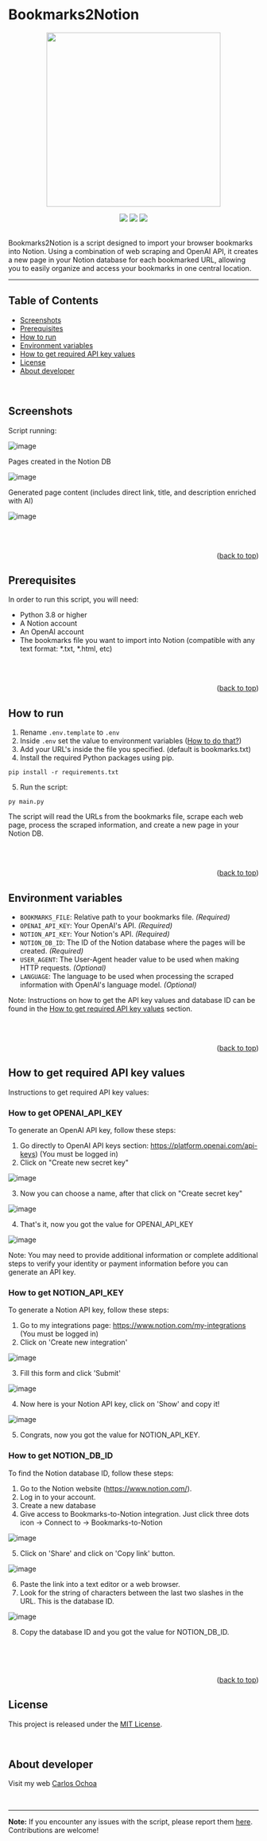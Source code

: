 # Bookmarks2Notion
<a name="readme-top"></a>
<div align="center">
	<p align="center">
		<a href="#!"><img src="https://github.com/CarlosUlisesOchoa/Bookmarks-to-Notion/assets/26280134/63110d8d-dc76-4e1a-99e8-d605302e9968" width="350" /></a>
	</p>
	<a href="#!"><img src="https://img.shields.io/badge/latest%20release-v1.0.0-blue" /></a>
	<a href="#!"><img src="https://img.shields.io/badge/contributions-welcome-brightgreen" /></a>
	<a href="#!"><img src="https://img.shields.io/badge/license-MIT-blue" /></a>
</div>

<br/>

Bookmarks2Notion is a script designed to import your browser bookmarks into Notion. Using a combination of web scraping and OpenAI API, it creates a new page in your Notion database for each bookmarked URL, allowing you to easily organize and access your bookmarks in one central location.

<hr/>

## Table of Contents

- [Screenshots](#screenshots)
- [Prerequisites](#prerequisites)
- [How to run](#how-to-run)
- [Environment variables](#environment-variables)
- [How to get required API key values](#how-to-get-required-api-key-values)
- [License](#license)
- [About developer](#about-developer)

<br/>

## Screenshots

Script running:

![image](https://github.com/CarlosUlisesOchoa/Bookmarks-to-Notion/assets/26280134/cb2a1bdc-d2a1-4f75-a0aa-6a4464dc492b)

Pages created in the Notion DB

![image](https://github.com/CarlosUlisesOchoa/Bookmarks-to-Notion/assets/26280134/0b1fdf1d-2899-41f9-b923-b5131b4692e7)

Generated page content (includes direct link, title, and description enriched with AI)

![image](https://github.com/CarlosUlisesOchoa/Bookmarks-to-Notion/assets/26280134/9046cab8-bfb4-4e66-8c2a-51d193a97f55)

<br/><br/>

<p align="right">(<a href="#readme-top">back to top</a>)</p>

## Prerequisites

In order to run this script, you will need:

- Python 3.8 or higher
- A Notion account
- An OpenAI account
- The bookmarks file you want to import into Notion (compatible with any text format: *.txt, *.html, etc)

<br/><br/>

<p align="right">(<a href="#readme-top">back to top</a>)</p>

## How to run

1. Rename `.env.template` to `.env`
2. Inside `.env` set the value to environment variables ([How to do that?](#environment-variables)) 
3. Add your URL's inside the file you specified. (default is bookmarks.txt)
4. Install the required Python packages using pip.

```
pip install -r requirements.txt
```

5. Run the script:

```
py main.py
```

The script will read the URLs from the bookmarks file, scrape each web page, process the scraped information, and create a new page in your Notion DB.

<br/><br/>

<p align="right">(<a href="#readme-top">back to top</a>)</p>

## Environment variables

- `BOOKMARKS_FILE`: Relative path to your bookmarks file. <i>(Required)</i>
- `OPENAI_API_KEY`: Your OpenAI's API. <i>(Required)</i>
- `NOTION_API_KEY`: Your Notion's API. <i>(Required)</i>
- `NOTION_DB_ID`: The ID of the Notion database where the pages will be created. <i>(Required)</i>
- `USER_AGENT`: The User-Agent header value to be used when making HTTP requests. <i>(Optional)</i>
- `LANGUAGE`: The language to be used when processing the scraped information with OpenAI's language model. <i>(Optional)</i>

Note: Instructions on how to get the API key values and database ID can be found in the [How to get required API key values](#how-to-get-required-api-key-values) section.

<br/><br/>

<p align="right">(<a href="#readme-top">back to top</a>)</p>

## How to get required API key values

Instructions to get required API key values:

### How to get OPENAI_API_KEY

To generate an OpenAI API key, follow these steps:

1. Go directly to OpenAI API keys section: https://platform.openai.com/api-keys) (You must be logged in)
2. Click on "Create new secret key"

![image](https://github.com/CarlosUlisesOchoa/Bookmarks-to-Notion/assets/26280134/f5b2b156-5110-48f8-a21e-7208b62ba1a0)

3. Now you can choose a name, after that click on "Create secret key"

![image](https://github.com/CarlosUlisesOchoa/Bookmarks-to-Notion/assets/26280134/8c37e88c-519e-46ba-87a4-185c1e646e51)
   
4. That's it, now you got the value for OPENAI_API_KEY

![image](https://github.com/CarlosUlisesOchoa/Bookmarks-to-Notion/assets/26280134/e0e812cd-4cec-405a-b4f1-b0ce4e281e33)

Note: You may need to provide additional information or complete additional steps to verify your identity or payment information before you can generate an API key.

### How to get NOTION_API_KEY

To generate a Notion API key, follow these steps:

1. Go to my integrations page: https://www.notion.com/my-integrations (You must be logged in)
2. Click on 'Create new integration'

![image](https://github.com/CarlosUlisesOchoa/Bookmarks-to-Notion/assets/26280134/ed4ba755-4e9e-4079-a1f0-5c909862dad2)

3. Fill this form and click 'Submit'

![image](https://github.com/CarlosUlisesOchoa/Bookmarks-to-Notion/assets/26280134/37d7560c-2158-451a-8901-b3c04f287388)

4. Now here is your Notion API key, click on 'Show' and copy it!

![image](https://github.com/CarlosUlisesOchoa/Bookmarks-to-Notion/assets/26280134/d3817b9f-4b9b-40e5-a407-e8e5d6d18d3e)

5. Congrats, now you got the value for NOTION_API_KEY.

### How to get NOTION_DB_ID

To find the Notion database ID, follow these steps:

1. Go to the Notion website (https://www.notion.com/).
2. Log in to your account.
3. Create a new database
4. Give access to Bookmarks-to-Notion integration. Just click three dots icon -> Connect to -> Bookmarks-to-Notion

![image](https://github.com/CarlosUlisesOchoa/Bookmarks-to-Notion/assets/26280134/b6b8417b-2da1-429f-851e-a060d4dc80cf)

5. Click on 'Share' and click on 'Copy link' button.

![image](https://github.com/CarlosUlisesOchoa/Bookmarks-to-Notion/assets/26280134/e890d0a6-fda4-43c4-8b1c-d67c65373892)

6. Paste the link into a text editor or a web browser.
7. Look for the string of characters between the last two slashes in the URL. This is the database ID.

![image](https://github.com/CarlosUlisesOchoa/Bookmarks-to-Notion/assets/26280134/d43262cf-a33d-490f-9760-37c1c9b1e0fd)

8. Copy the database ID and you got the value for NOTION_DB_ID.

<br/><br/><br/>

<p align="right">(<a href="#readme-top">back to top</a>)</p>

## License

This project is released under the [MIT License](LICENSE).

<br/>




## About developer

Visit my web [Carlos Ochoa](https://carlos8a.com)

<br/>




---

**Note:** If you encounter any issues with the script, please report them [here](https://github.com/CarlosUlisesOchoa/Bookmarks-to-Notion/issues). Contributions are welcome!
